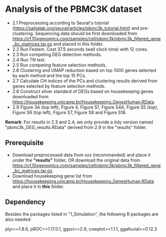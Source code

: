 # Analysis of the PBMC3K dataset

- 2.1 Preprocessing according to Seurat's tutorial (https://satijalab.org/seurat/articles/pbmc3k_tutorial.html) and pre-clustering. Sequencing data should be first downloaded from https://cf.10xgenomics.com/samples/cell/pbmc3k/pbmc3k_filtered_gene_bc_matrices.tar.gz and placed in this folder.
- 2.2 Run Festem. Cost 37.5 seconds (wall clock time) with 12 cores.
- 2.3 Run competing DEG detection methods.
- 2.4 Run TN test.
- 2.5 Run competing feature selection methods.
- 2.6 Clustering and UMAP reduction based on top 1000 genes selected by each method and the top 15 PCs.
- 2.7 Calculate CH indices of the PCs and clustering results derived from genes selected by feature selection methods.
- 2.8 Construct silver standard of DEGs based on housekeeping genes downloaded from https://housekeeping.unicamp.br/Housekeeping_GenesHuman.RData.
- 2.9 Figure 3A (top left), Figure 4, Figure S1, Figure S4A, Figure S5 (top), Figure S6 (top left), Figure S7, Figure S8 and Figure S18.

**Remark**: For results in 2.3 and 2.4, we only provide a tidy version named "pbmc3k_DEG_results.RData" derived from 2.9 in the "results" folder.

## Prerequisite

- Download preprocessed data from xxx (recommanded) and place it under the **"results"** folder, OR download the original data from https://cf.10xgenomics.com/samples/cell/pbmc3k/pbmc3k_filtered_gene_bc_matrices.tar.gz.
- Download housekeeping gene list from https://housekeeping.unicamp.br/Housekeeping_GenesHuman.RData and place it in **this** folder.

## Dependency

Besides the packages listed in "1_Simulation", the following R packages are also needed:

plyr==1.8.6, pROC==1.17.0.1, ggsci==2.9, cowplot==1.1.1, ggalluvial==0.12.3

